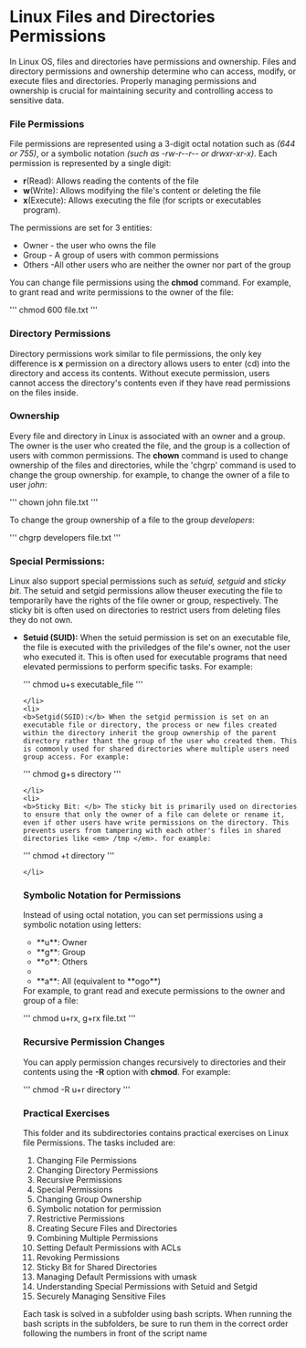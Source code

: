# Linux Files and Directories Permissions
In Linux OS, files and directories have permissions and ownership. Files and directory permissions and ownership determine who can access, modify, or execute files and directories. Properly managing permissions and ownership is crucial for maintaining security and controlling access to sensitive data.

### File Permissions
File permissions are represented using a 3-digit octal notation such as <em>(644 or 755)</em>, or a symbolic notation <em>(such as -rw-r--r-- or drwxr-xr-x)</em>. Each permission is represented by a single digit:
<ul>
	<li> <b>r</b>(Read): Allows reading the contents of the file </li>
	<li> <b>w</b>(Write): Allows modifying the file's content or deleting the file </li>
	<li> <b>x</b>(Execute): Allows executing the file (for scripts or executables program). </li>
</ul>
The permissions are set for 3 entities:
<ul>
	<li> Owner - the user who owns the file </li>
	<li> Group - A group of users with common permissions </li>
	<li> Others -All other users who are neither the owner nor part of the group </li>
</ul>

You can change file permissions using the <strong>chmod</strong> command. For example, to grant read and write permissions to the owner of the file:

'''
	chmod 600 file.txt
'''

### Directory Permissions
Directory permissions work similar to file permissions, the only key difference is <b>x</b> permission on a directory allows users to enter (cd) into the directory and access its contents. Without execute permission, users cannot access the directory's contents even if they have read permissions on the files inside.

### Ownership
Every file and directory in Linux is associated with an owner and a group. The  owner is the user who created the file, and the group is a collection of users with common permissions. The <b>chown</b> command is used to change ownership of the files and directories, while the 'chgrp' command is used to change the group ownership. for example, to change the owner of a file to user <em>john</em>:

'''
	chown john file.txt
'''

To change the group ownership of a file to the group <em>developers</em>:

'''
	chgrp developers file.txt
'''

### Special Permissions:
Linux also support special permissions such as <em>setuid, setguid</em> and <em>sticky bit</em>. The setuid and setgid permissions allow theuser executing the file to temporarily have the rights of the file owner or group, respectively. The sticky bit is often used on directories to restrict users from deleting files they do not own.

<ul>
	<li>
	<b>Setuid (SUID):</b> When the setuid permission is set on an executable file, the file is executed with the priviledges of the file's owner, not the user who executed it. This is often used for executable programs that need elevated permissions to perform specific tasks. For example:

'''
	chmod u+s executable_file
'''

	</li>
	<li>
	<b>Setgid(SGID):</b> When the setgid permission is set on an executable file or directory, the process or new files created within the directory inherit the group ownership of the parent directory rather thant the group of the user who created them. This is commonly used for shared directories where multiple users need group access. For example:

'''
	chmod g+s directory
'''

	</li>
	<li>
	<b>Sticky Bit: </b> The sticky bit is primarily used on directories to ensure that only the owner of a file can delete or rename it, even if other users have write permissions on the directory. This prevents users from tampering with each other's files in shared directories like <em> /tmp </em>. for example:

'''
	chmod +t directory
'''

	</li>

### Symbolic Notation for Permissions
Instead of using octal notation, you can set permissions using a symbolic notation using letters:
<ul>
	<li>**u**: Owner</li>
	<li>**g**: Group</li>
	<li>**o**: Others<li>
	<li>**a**: All (equivalent to **ogo**)</li>
</ul>
For example, to grant read and execute permissions to the owner and group of a file:

'''
	chmod u+rx, g+rx file.txt
'''

### Recursive Permission Changes
You can apply permission changes recursively to directories and their contents using the **-R** option with **chmod**. For example:

'''
	chmod -R u+r directory
'''

### Practical Exercises
This folder and its subdirectories contains practical exercises on Linux file Permissions. The tasks included are:
<ol>
	<li> Changing File Permissions </li>
	<li> Changing Directory Permissions </li>
	<li> Recursive Permissions </li>
	<li> Special Permissions </li>
	<li> Changing Group Ownership </li>
	<li> Symbolic notation for permission </li>
	<li> Restrictive Permissions </li>
	<li> Creating Secure Files and Directories </li>
	<li> Combining Multiple Permissions </li>
	<li> Setting Default Permissions with ACLs </li>
	<li> Revoking Permissions </li>
	<li> Sticky Bit for Shared Directories </li>
	<li> Managing Default Permissions with umask </li>
	<li> Understanding Special Permissions with Setuid and Setgid </li>
	<li> Securely Managing Sensitive Files </li>
</ol>

Each task is solved in a subfolder using bash scripts.
When running the bash scripts in the subfolders, be sure to run them in the correct order following the numbers in front of the script name
